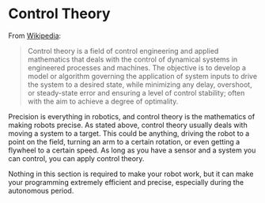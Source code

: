 # Control Theory

From [Wikipedia](https://en.wikipedia.org/wiki/Control_theory):

> Control theory is a field of control engineering and applied mathematics that deals with the control of dynamical systems in engineered processes and machines. The objective is to develop a model or algorithm governing the application of system inputs to drive the system to a desired state, while minimizing any delay, overshoot, or steady-state error and ensuring a level of control stability; often with the aim to achieve a degree of optimality.

Precision is everything in robotics, and control theory is the mathematics of making robots precise. As stated above, control theory usually deals with moving a system to a target. This could be anything, driving the robot to a point on the field, turning an arm to a certain rotation, or even getting a flywheel to a certain speed. As long as you have a sensor and a system you can control, you can apply control theory.

Nothing in this section is required to make your robot work, but it can make your programming extremely efficient and precise, especially during the autonomous period.
